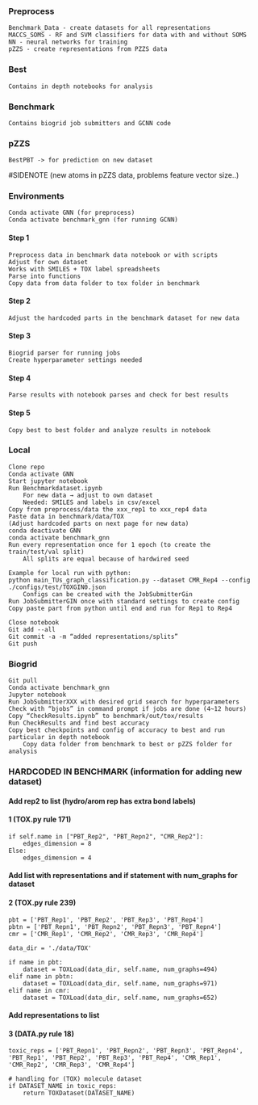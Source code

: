### Preprocess
	Benchmark_Data - create datasets for all representations
	MACCS_SOMS - RF and SVM classifiers for data with and without SOMS
	NN - neural networks for training
	pZZS - create representations from PZZS data

### Best 
	Contains in depth notebooks for analysis

### Benchmark
	Contains biogrid job submitters and GCNN code
### pZZS
	BestPBT -> for prediction on new dataset

#SIDENOTE (new atoms in pZZS data, problems feature vector size..)
	

### Environments
	Conda activate GNN (for preprocess)
	Conda activate benchmark_gnn (for running GCNN)


#### Step 1
	Preprocess data in benchmark data notebook or with scripts
	Adjust for own dataset
	Works with SMILES + TOX label spreadsheets
	Parse into functions
	Copy data from data folder to tox folder in benchmark

#### Step 2 
	Adjust the hardcoded parts in the benchmark dataset for new data

#### Step 3
	Biogrid parser for running jobs
	Create hyperparameter settings needed

#### Step 4
	Parse results with notebook parses and check for best results

#### Step 5 
	Copy best to best folder and analyze results in notebook

### Local

	Clone repo
	Conda activate GNN
	Start jupyter notebook
	Run Benchmarkdataset.ipynb
		For new data → adjust to own dataset
		Needed: SMILES and labels in csv/excel
	Copy from preprocess/data the xxx_rep1 to xxx_rep4 data
	Paste data in benchmark/data/TOX
	(Adjust hardcoded parts on next page for new data)
	conda deactivate GNN
	conda activate benchmark_gnn
	Run every representation once for 1 epoch (to create the train/test/val split)
		All splits are equal because of hardwired seed

	Example for local run with python:
	python main_TUs_graph_classification.py --dataset CMR_Rep4 --config ./configs/test/TOXGIN0.json
		Configs can be created with the JobSubmitterGin
	Run JobSubmitterGIN once with standard settings to create config
	Copy paste part from python until end and run for Rep1 to Rep4

	Close notebook
	Git add --all
	Git commit -a -m “added representations/splits”
	Git push

### Biogrid

	Git pull
	Conda activate benchmark_gnn
	Jupyter notebook
	Run JobSubmitterXXX with desired grid search for hyperparameters
	Check with “bjobs” in command prompt if jobs are done (4~12 hours) 
	Copy “CheckResults.ipynb” to benchmark/out/tox/results
	Run CheckResults and find best accuracy
	Copy best checkpoints and config of accuracy to best and run particular in depth notebook
		Copy data folder from benchmark to best or pZZS folder for analysis


### HARDCODED IN BENCHMARK (information for adding new dataset)

#### Add rep2 to list (hydro/arom rep has extra bond labels)
#### 1 (TOX.py rule 171)

	if self.name in ["PBT_Rep2", "PBT_Repn2", "CMR_Rep2"]:
		edges_dimension = 8
	Else:
		edges_dimension = 4




#### Add list with representations and if statement with num_graphs for dataset
#### 2 (TOX.py rule 239)

	pbt = ['PBT_Rep1', 'PBT_Rep2', 'PBT_Rep3', 'PBT_Rep4']
	pbtn = ['PBT_Repn1', 'PBT_Repn2', 'PBT_Repn3', 'PBT_Repn4']
	cmr = ['CMR_Rep1', 'CMR_Rep2', 'CMR_Rep3', 'CMR_Rep4']

	data_dir = './data/TOX'

	if name in pbt:
		dataset = TOXLoad(data_dir, self.name, num_graphs=494)
	elif name in pbtn:
		dataset = TOXLoad(data_dir, self.name, num_graphs=971)
	elif name in cmr:
		dataset = TOXLoad(data_dir, self.name, num_graphs=652)



#### Add representations to list
#### 3 (DATA.py rule 18)

	toxic_reps = ['PBT_Repn1', 'PBT_Repn2', 'PBT_Repn3', 'PBT_Repn4', 'PBT_Rep1', 'PBT_Rep2', 'PBT_Rep3', 'PBT_Rep4', 'CMR_Rep1', 'CMR_Rep2', 'CMR_Rep3', 'CMR_Rep4']

    # handling for (TOX) molecule dataset
    if DATASET_NAME in toxic_reps:
        return TOXDataset(DATASET_NAME)
